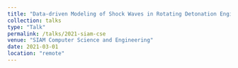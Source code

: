 ```yaml
---
title: "Data-driven Modeling of Shock Waves in Rotating Detonation Engines (invited)."
collection: talks
type: "Talk"
permalink: /talks/2021-siam-cse
venue: "SIAM Computer Science and Engineering"
date: 2021-03-01
location: "remote"
---
```


